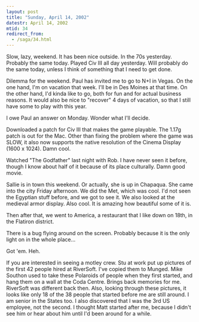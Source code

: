```yaml
---
layout: post
title: "Sunday, April 14, 2002"
datestr: April 14, 2002
mtid: 34
redirect_from:
  - /saga/34.html
---
```


Slow, lazy, weekend. It has been nice outside. In the 70s yesterday. Probably
the same today. Played Civ III all day yesterday. Will probably do the same
today, unless I think of something that I need to get done.

Dilemma for the weekend. Paul has invited me to go to N+I in Vegas. On the
one hand, I'm on vacation that week. I'll be in Des Moines at that time. On
the other hand, I'd kinda like to go, both for fun and for actual business reasons.
It would also be nice to &quot;recover&quot; 4 days of vacation, so that I still
have some to play with this year.

I owe Paul an answer on Monday. Wonder what I'll decide.

Downloaded a patch for Civ
III that makes the game playable. The 1.17g patch is out for the Mac. Other
than fixing the problem where the game was SLOW, it also now supports the native
resolution of the Cinema Display (1600 x 1024). Damn cool.

Watched &quot;The Godfather&quot; last night with Rob. I have never seen it
before, though I know about half of it because of its place culturally. Damn
good movie.

Sallie is in town this weekend. Or actually, she is up in Chapaqua. She came
into the city Friday afternoon. We did the Met, which was cool. I'd not seen
the Egyptian stuff before, and we got to see it. We also looked at the medieval
armor display. Also cool. It is amazing how beautiful some of it is.

Then after that, we went to America, a restaurant that I like down on 18th,
in the Flatiron district.

There is a bug flying around on the screen. Probably because it is the only
light on in the whole place...

Got 'em. Heh.

If you are interested in seeing a motley crew. Stu at work put up pictures
of the first 42 people hired at RiverSoft.
I've copied them to Munged. Mike
Southon used to take these Polaroids of people when they first started,
and hang them on a wall at the Coda Centre. Brings back memories for me. RiverSoft
was different back then. Also, looking through these pictures, it looks like
only 18 of the 38 people that started before me are still around. I am senior
in the States too. I also discovered that I was the 3rd US employee, not the
second. I thought Matt started after me, because I didn't see him or hear about
him until I'd been around for a while.

